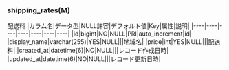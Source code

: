 ### shipping_rates(M)
配送料
|カラム名|データ型|NULL許容|デフォルト値|Key|属性|説明|
|----|----|----|----|----|----|----|
|id|bigint|NO|NULL|PRI|auto_increment|id|
|display_name|varchar(255)|YES|NULL|||地域名|
|price|int|YES|NULL|||配送料|
|created_at|datetime(6)|NO|NULL|||レコード作成日時|
|updated_at|datetime(6)|NO|NULL|||レコード更新日時|
